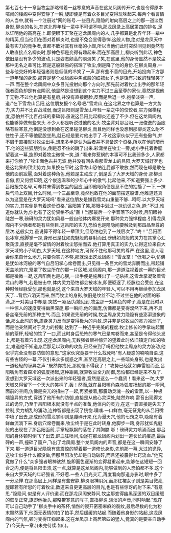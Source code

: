 第七百七十一章当牧尘那略带着一丝寒意的声音在这龙凤阁传开时,也是令得原本喧闹的楼阁中变得安静了一瞬,旋即便是有着众多目光变得玩味起来.每两个看言情的人当中,就有一个注册过°网的账号.一些目光,隐隐的射向高层之上的那一道淡然身影,柳炎的名头,在这北界年轻一辈中不可谓不响,那龙凤录上高居第四的排名,足以证明他的高高在上.即便眼下汇聚在这龙凤阁内的人,几乎都算是北界年轻一辈中的精英,但当他们在面对着柳炎时,也是不免会显得忌惮.这般人物,绝对是龙凤天中最有实力的竞争者,谁都不敢对其有丝毫的小觑,所以当他们此时突然间见到竟然有人敢直接点名柳炎时,那神色都是变得有趣起来.而在那高层上,柳炎听到此话,神色依旧是没有多少的波动,只是姿态颇高的淡淡笑了笑,在这里,他的身份显然不是牧尘那种无名之辈可比.若是这般轻易的搭理了牧尘,倒是降了他的身份.在柳炎周身,一些与他交好的年轻强者则是低低的冷笑了一声,那有些不善的目光,开始投向下方那一道年轻的身影.那算是整个龙凤阁中焦点般的红裙女子,也是饶有兴致的轻轻笑了一声.而在整个龙凤阁中众多目光投射向那个方向时,那先前对着牧尘出手的那年轻强者面色却是有点阴沉,他显然是没想到这个实力不过三品至尊的家伙,竟然是视他于无物.不过他也算是有星府,并没有直接翻脸,反而是后退一步.抱拳淡笑一声,道:"在下雪龙山吕阳,这位朋友报个名号吧."雪龙山,在这北界之中也算是一方大势力,实力并不比百战域弱,而这吕阳则是雪龙山年轻一辈之中的佼佼者,实力强横程度,恐怕并不比百战域的秦碑弱.虽说这吕阳比起柳炎还差了不少.但在这龙凤阁内,也能够算做有些来头.不少人都是听说过他的名头.牧尘背对那吕阳,一张俊逸的面庞略有些寒意,他倒是没想到会在这里碰见柳炎,而且他同样也没想到那柳炎这么耐不住性子,还不等他屁股坐热,就已经是要对他出手了.不过这家伙似乎还有些傲气,并不屑于直接就对牧尘出手,想来多半是认为后者并不具备这个资格,所以在他的暗示下.他的这些狐朋狗友,倒是忍不住的跳了出来.彩潇坐在牧尘一旁,她小手托着香腮望着这一幕,旋即对着牧尘微微一笑,道:"看来你惹祸的本事可不比我弱多少,人家都来打你脸了."牧尘面色古井无波.他并没有回头看那雪龙山的吕阳,大罗天域好歹也是这北界的顶尖势力,如果换在平时,这雪龙山恐怕连屁都不敢放,然而现在却是敢在他的面前跋扈,面对着这种角色,他若是主动应了,倒是丢了大罗天域的身份.那柳炎自傲,但又何尝知晓,这个俊逸温和的少年心中的傲气.比起他来,不知道要强上多少.吕阳报完名号,可却并未得到牧尘的回应,当即他眼角便是忍不住的抽搐了一下,一抹戾气涌上双目,什么时候,一个三品至尊,竟然也敢在他的面前摆这般谱,他难道还真以为这里是在大罗天域吗"看来这位朋友是嫌我雪龙山重量不够…呵呵.以大罗天域的实力,其实倒是有着这份资格."吕阳笑了笑,那眼中划过一抹讥讽之色,道:"不过,难道你就认为,你也有了这份资格不成"轰！当那最后一个字音落下的时候,吕阳眼神陡然一寒,磅礴的灵力犹如风暴一般自他体内爆发开来,那种灵力强悍程度.引得龙凤阁内不少强者都是有些侧目.这吕阳的实力,恐怕也是隐隐间要触及到那四品至尊的层次.这般实力,虽说算不得年轻一辈顶尖,但恐怕也到了一线层次了."咚！"吕阳面色冰寒,他脚掌一跺,身形已是犹如鬼魅般的暴射而出,磅礴如海般的灵力在其掌心汇聚荡漾,直接是毫不留情的对着牧尘怒拍而去.他打算用真正的实力,让得这位来自大罗天域的小子明白,大罗天域,在这种地方,可保不住他那可笑的尊严.在这里,没人理会你来自什么地方,只要你实力不够,那就滚出这龙凤阁！"雪龙掌！"低喝之中,仿佛是犹如冰河般的寒气自吕阳掌心席卷而出,只见得一条巨大的雪龙奔腾而出,带起铺天盖地的穴,笼罩了牧尘所在的那一片区域.龙凤阁内,那一道道注视着这一幕的目光都是微微一凝,这吕阳倒也是心狠,一出手便是施展出了一记杀招,这雪龙掌凝聚着雪龙山的寒气,若是被击中,体内灵力恐怕都会被冰冻,即便驱逐了,经脉也会受创,在这种时候经脉受创,那也就是说,这个来自大罗天域的年轻人,可以不用再继续参加龙凤天了…背后穴滔天而来,然而牧尘的身影,依旧是纹丝不动,不过坐在他的对面的彩潇,那一对美目中却是.突然一凝.因为她见到,牧尘那一对黑色的眸子,竟是在此时以一种惊人的速度变得幽黑深邃,那一瞬间,他的面庞,仿佛都是变得漠然下来,再不具备丝毫先前的那种生气.而且,如果说先前的时候,牧尘周身灵力隐隐有些澎湃迹象的话,那么此时的他,周身灵力反而是变得极为的内敛.这并非是说牧尘的灵力减弱了,而是他突然间对于灵力的控制,达到了一种近乎完美的程度.牧尘修长的手掌端起面前的茶杯,轻轻的饮了一口,而此时身后恐怖的寒气已是席卷而来,甚至是令得他头发上,都是有着穴出现.这座龙凤阁内,无数强者眼神惊异的望着此时依旧镇定自如的牧尘,难道他不知道身后那足以致命的攻势,已经来到了吗但他牧尘周身的灵力波动,他似乎完全没有要防御的意思."这家伙究竟要干什么找死吗"有人疑惑的喃喃自语.这有些古怪的一幕,不仅引来众多疑惑之声,甚至连高层之上,一些暗处身影,也是发出一道轻轻的讶异之声."既然你找死,那就怪不得我了！"攻势已经犹如奔雷般而至,吕阳嘴角有着森冷的弧度扬起,这种距离,就算牧尘全力防御,恐怕都已经是来不及了.没想到大罗天域这一次派出来的年轻强者,竟然是这么一个蠢货！看来这一次,大罗天域又得留下一个天大的笑柄了.轰！然而,就在吕阳嘴角森冷弧度扬起的那一瞬间,面前的空间,仿佛是突兀的扭曲了一起,再紧接着,那震动灵魂一般的雷音,以一种极端诡异的方式,穿透了他所有的防御,直接是从他心灵深处,陡然炸响.雷音出现得太过的诡异,乃至于吕阳根本就没有半点的准备,他体内的灵力,在这一霎直接是失去了控制,灵力胡乱的涌动,连神智都是出现了恍惚.噗嗤.一口鲜血,毫无征兆的从吕阳嘴中喷了出去,那成形的雪龙掌印则是蹦碎开来,化为漫天穴,他的七窍之中,隐隐有着鲜血流淌下来.身后穴席卷而来,牧尘终于是在此时转身,他脚步一跨,身形犹如鬼魅般的出现在了那吕阳面前,手掌轻飘飘的落在了其胸膛.嘭！磅礴灵力喷涌而出,那吕阳的身体顿时倒飞了出去,鲜血狂喷间,沿途在那龙凤阁内划出一道长长的痕迹,最后砰的一声,撞碎了窗户,飞出了龙凤阁.整个龙凤阁内的声音,都是在这一瞬间安静了下来.那一道道目光隐隐有些震惊的望着那一道修长身影,先前那一幕,太过的诡异,这牧尘似乎什么都没做,但那吕阳攻势却是自动破碎,而且还被震得七窍流血."他究竟做了什么"众多强者眼神骇然,旋即面色逐渐的变得凝重起来,能够在这短短一回合之内,便是将吕阳击溃,这一点,就算是这龙凤阁内,能够做到的人恐怕都不多.这个来自大罗天域的年轻强者,不好惹.一些人目光交汇,再度看向那道身影时,眼中多了一分忌惮.在那高层上,同样是有些安静,柳炎眼神阴沉,而那红裙女子则是美目微亮,旋即若有所思的盯着牧尘,数道来自更更高层的目光,也是有些惊讶的射下来."有意思."隐隐间,似是有人评价道.而在那龙凤阁安静间,牧尘那变得幽黑深邃的双目缓缓的恢复正常,旋即他抬头,那略带寒意的眸子,直指柳炎,淡淡的声音,同时响起."现在可以自己动手了"柳炎手中的茶杯,悄然的裂开密密麻麻的裂纹,最后尽数的化为粉末飘然落下,他面无表情的拍了拍手,然后缓缓的站起.而随着他身影的站起,这龙凤阁内的气氛,顿时变得压抑起来.这在龙凤录上高居第四的猛人,竟真的是要亲自动手了(今天先一章.)(未完待续.如(.)。
